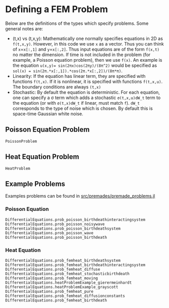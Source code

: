 # Defining a FEM Problem

Below are the definitions of the types which specify problems. Some general notes are:

* (t,x) vs (t,x,y): Mathematically one normally specifies equations in 2D as ``f(t,x,y)``.
  However, in this code we use `x` as a vector. Thus you can think of ``x``=`x[:,1]` and
  ``y``=`x[:,2]`. Thus input equations are of the form `f(x,t)` no matter the dimension.
  If time is not included in the problem (for example, a Poisson equation problem),
  then we use `f(x)`. An example is the equation ``u(x,y)= sin(2πx)cos(2πy)/(8π^2)``
  would be specified as `sol(x) = sin(2π.*x[:,1]).*cos(2π.*x[:,2])/(8π*π)`.
* Linearity: If the equation has linear term, they are specified with functions
  `f(t,x)`. If it is nonlinear, it is specified with functions `f(t,x,u)`. The boundary
  conditions are always `(t,x)`
* Stochastic: By default the equation is deterministic. For each equation, one can
  specify a σ term which adds a stochastic ``σ(t,x,u)dW_t`` term to the equation
  (or with ``σ(t,x)dW_t`` if linear, must match `f`). ``dW_t`` corresponds to the type
  of noise which is chosen. By default this is space-time Gaussian white noise.

## Poisson Equation Problem

```@docs
PoissonProblem
```

## Heat Equation Problem

```@docs
HeatProblem
```

## Example Problems

Examples problems can be found in [src/premades/premade_problems.jl](https://github.com/ChrisRackauckas/DifferentialEquations.jl/blob/master/src/premades/premade_problems.jl)


### Poisson Equation

```@docs
DifferentialEquations.prob_poisson_birthdeathinteractingsystem
DifferentialEquations.prob_poisson_noisywave
DifferentialEquations.prob_poisson_birthdeathsystem
DifferentialEquations.prob_poisson_wave
DifferentialEquations.prob_poisson_birthdeath
```

### Heat Equation

```@docs
DifferentialEquations.prob_femheat_birthdeathsystem
DifferentialEquations.prob_femheat_birthdeathinteractingsystem
DifferentialEquations.prob_femheat_diffuse
DifferentialEquations.prob_femheat_stochasticbirthdeath
DifferentialEquations.prob_femheat_moving
DifferentialEquations.heatProblemExample_gierermeinhardt
DifferentialEquations.heatProblemExample_grayscott
DifferentialEquations.prob_femheat_pure
DifferentialEquations.prob_femheat_diffusionconstants
DifferentialEquations.prob_femheat_birthdeath
```
